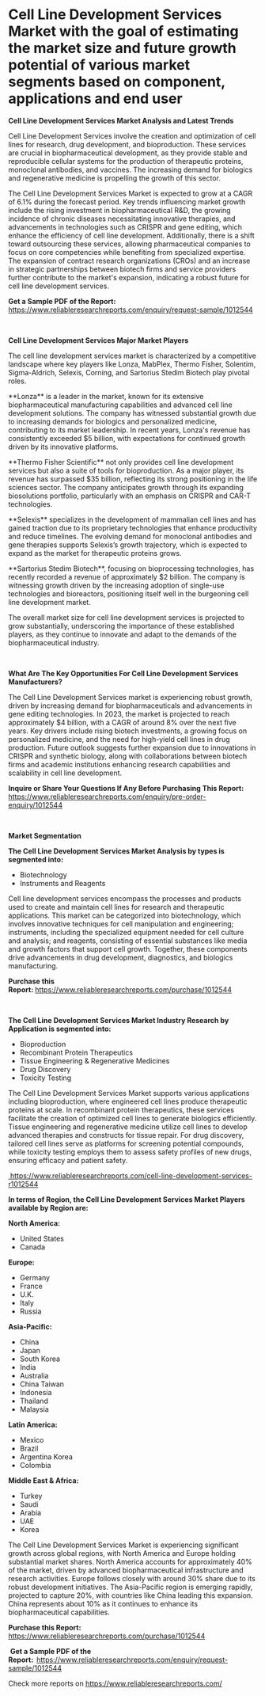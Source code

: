 <p><h1>Cell Line Development Services Market with the goal of estimating the market size and future growth potential of various market segments based on component, applications and end user</h1></p><p><strong>Cell Line Development Services Market Analysis and Latest Trends</strong></p>
<p><p>Cell Line Development Services involve the creation and optimization of cell lines for research, drug development, and bioproduction. These services are crucial in biopharmaceutical development, as they provide stable and reproducible cellular systems for the production of therapeutic proteins, monoclonal antibodies, and vaccines. The increasing demand for biologics and regenerative medicine is propelling the growth of this sector.</p><p>The Cell Line Development Services Market is expected to grow at a CAGR of 6.1% during the forecast period. Key trends influencing market growth include the rising investment in biopharmaceutical R&D, the growing incidence of chronic diseases necessitating innovative therapies, and advancements in technologies such as CRISPR and gene editing, which enhance the efficiency of cell line development. Additionally, there is a shift toward outsourcing these services, allowing pharmaceutical companies to focus on core competencies while benefiting from specialized expertise. The expansion of contract research organizations (CROs) and an increase in strategic partnerships between biotech firms and service providers further contribute to the market's expansion, indicating a robust future for cell line development services.</p></p>
<p><strong>Get a Sample PDF of the Report:&nbsp;</strong> <a href="https://www.reliableresearchreports.com/enquiry/request-sample/1012544?utm_campaign=3070&utm_medium=2&utm_source=Github&utm_content=ia&utm_term=06032025&utm_id=cell-line-development-services">https://www.reliableresearchreports.com/enquiry/request-sample/1012544</a></p>
<p>&nbsp;</p>
<p><strong>Cell Line Development Services Major Market Players</strong></p>
<p><p>The cell line development services market is characterized by a competitive landscape where key players like Lonza, MabPlex, Thermo Fisher, Solentim, Sigma-Aldrich, Selexis, Corning, and Sartorius Stedim Biotech play pivotal roles.</p><p>**Lonza** is a leader in the market, known for its extensive biopharmaceutical manufacturing capabilities and advanced cell line development solutions. The company has witnessed substantial growth due to increasing demands for biologics and personalized medicine, contributing to its market leadership. In recent years, Lonza's revenue has consistently exceeded $5 billion, with expectations for continued growth driven by its innovative platforms.</p><p>**Thermo Fisher Scientific** not only provides cell line development services but also a suite of tools for bioproduction. As a major player, its revenue has surpassed $35 billion, reflecting its strong positioning in the life sciences sector. The company anticipates growth through its expanding biosolutions portfolio, particularly with an emphasis on CRISPR and CAR-T technologies.</p><p>**Selexis** specializes in the development of mammalian cell lines and has gained traction due to its proprietary technologies that enhance productivity and reduce timelines. The evolving demand for monoclonal antibodies and gene therapies supports Selexis’s growth trajectory, which is expected to expand as the market for therapeutic proteins grows.</p><p>**Sartorius Stedim Biotech**, focusing on bioprocessing technologies, has recently recorded a revenue of approximately $2 billion. The company is witnessing growth driven by the increasing adoption of single-use technologies and bioreactors, positioning itself well in the burgeoning cell line development market.</p><p>The overall market size for cell line development services is projected to grow substantially, underscoring the importance of these established players, as they continue to innovate and adapt to the demands of the biopharmaceutical industry.</p></p>
<p>&nbsp;</p>
<p><strong>What Are The Key Opportunities For Cell Line Development Services Manufacturers?</strong></p>
<p><p>The Cell Line Development Services market is experiencing robust growth, driven by increasing demand for biopharmaceuticals and advancements in gene editing technologies. In 2023, the market is projected to reach approximately $4 billion, with a CAGR of around 8% over the next five years. Key drivers include rising biotech investments, a growing focus on personalized medicine, and the need for high-yield cell lines in drug production. Future outlook suggests further expansion due to innovations in CRISPR and synthetic biology, along with collaborations between biotech firms and academic institutions enhancing research capabilities and scalability in cell line development.</p></p>
<p><strong>Inquire or Share Your Questions If Any Before Purchasing This Report:</strong> <a href="https://www.reliableresearchreports.com/enquiry/pre-order-enquiry/1012544?utm_campaign=3070&utm_medium=2&utm_source=Github&utm_content=ia&utm_term=06032025&utm_id=cell-line-development-services">https://www.reliableresearchreports.com/enquiry/pre-order-enquiry/1012544</a></p>
<p>&nbsp;</p>
<p><strong>Market Segmentation</strong></p>
<p><strong>The Cell Line Development Services Market Analysis by types is segmented into:</strong></p>
<p><ul><li>Biotechnology</li><li>Instruments and Reagents</li></ul></p>
<p><p>Cell line development services encompass the processes and products used to create and maintain cell lines for research and therapeutic applications. This market can be categorized into biotechnology, which involves innovative techniques for cell manipulation and engineering; instruments, including the specialized equipment needed for cell culture and analysis; and reagents, consisting of essential substances like media and growth factors that support cell growth. Together, these components drive advancements in drug development, diagnostics, and biologics manufacturing.</p></p>
<p><strong>Purchase this Report:&nbsp;</strong><a href="https://www.reliableresearchreports.com/purchase/1012544?utm_campaign=3070&utm_medium=2&utm_source=Github&utm_content=ia&utm_term=06032025&utm_id=cell-line-development-services">https://www.reliableresearchreports.com/purchase/1012544</a></p>
<p>&nbsp;</p>
<p><strong>The Cell Line Development Services Market Industry Research by Application is segmented into:</strong></p>
<p><ul><li>Bioproduction</li><li>Recombinant Protein Therapeutics</li><li>Tissue Engineering & Regenerative Medicines</li><li>Drug Discovery</li><li>Toxicity Testing</li></ul></p>
<p><p>The Cell Line Development Services Market supports various applications including bioproduction, where engineered cell lines produce therapeutic proteins at scale. In recombinant protein therapeutics, these services facilitate the creation of optimized cell lines to generate biologics efficiently. Tissue engineering and regenerative medicine utilize cell lines to develop advanced therapies and constructs for tissue repair. For drug discovery, tailored cell lines serve as platforms for screening potential compounds, while toxicity testing employs them to assess safety profiles of new drugs, ensuring efficacy and patient safety.</p></p>
<p><a href="https://www.reliableresearchreports.com/cell-line-development-services-r1012544?utm_campaign=3070&utm_medium=2&utm_source=Github&utm_content=ia&utm_term=06032025&utm_id=cell-line-development-services">&nbsp;https://www.reliableresearchreports.com/cell-line-development-services-r1012544</a></p>
<p><strong>In terms of Region, the Cell Line Development Services Market Players available by Region are:</strong></p>
<p>
    <p> <strong> North America: </strong>
        <ul>
            <li>United States</li>
            <li>Canada</li>
        </ul>
        </p> 
    <p> <strong> Europe: </strong>
        <ul>
            <li>Germany</li>
            <li>France</li>
            <li>U.K.</li>
            <li>Italy</li>
            <li>Russia</li>
        </ul>
        </p> 
    <p> <strong> Asia-Pacific: </strong>
        <ul>
            <li>China</li>
            <li>Japan</li>
            <li>South Korea</li>
            <li>India</li>
            <li>Australia</li>
            <li>China Taiwan</li>
            <li>Indonesia</li>
            <li>Thailand</li>
            <li>Malaysia</li>
        </ul>
        </p> 
    <p> <strong> Latin America: </strong>
        <ul>
            <li>Mexico</li>
            <li>Brazil</li>
            <li>Argentina Korea</li>
            <li>Colombia</li>
        </ul>
        </p> 
    <p> <strong> Middle East & Africa: </strong>
        <ul>
            <li>Turkey</li>
            <li>Saudi</li>
            <li>Arabia</li>
            <li>UAE</li>
            <li>Korea</li>
        </ul>
    </p>
    </p>
<p><p>The Cell Line Development Services Market is experiencing significant growth across global regions, with North America and Europe holding substantial market shares. North America accounts for approximately 40% of the market, driven by advanced biopharmaceutical infrastructure and research activities. Europe follows closely with around 30% share due to its robust development initiatives. The Asia-Pacific region is emerging rapidly, projected to capture 20%, with countries like China leading this expansion. China represents about 10% as it continues to enhance its biopharmaceutical capabilities.</p></p>
<p><strong>Purchase this Report: </strong><a href="https://www.reliableresearchreports.com/purchase/1012544?utm_campaign=3070&utm_medium=2&utm_source=Github&utm_content=ia&utm_term=06032025&utm_id=cell-line-development-services">https://www.reliableresearchreports.com/purchase/1012544</a></p>
<p>&nbsp;<strong>Get a Sample PDF of the Report:&nbsp;&nbsp;</strong><a href="https://www.reliableresearchreports.com/enquiry/request-sample/1012544?utm_campaign=3070&utm_medium=2&utm_source=Github&utm_content=ia&utm_term=06032025&utm_id=cell-line-development-services">https://www.reliableresearchreports.com/enquiry/request-sample/1012544</a></p>
<p><strong></strong></p>
<p>Check more reports on <a href="https://www.reliableresearchreports.com/?utm_campaign=3070&utm_medium=2&utm_source=Github&utm_content=ia&utm_term=06032025&utm_id=cell-line-development-services">https://www.reliableresearchreports.com/</a></p>
